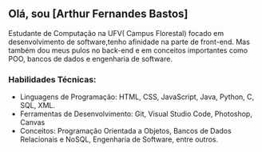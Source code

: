 ## Olá, sou [Arthur Fernandes Bastos]

Estudante de Computação na UFV( Campus Florestal) focado em desenvolvimento de software,tenho afinidade na parte de front-end. 
Mas também dou meus pulos no back-end e em conceitos importantes como POO, bancos de dados e engenharia de software.

### Habilidades Técnicas:

- Linguagens de Programação: HTML, CSS, JavaScript, Java, Python, C, SQL, XML.
- Ferramentas de Desenvolvimento: Git, Visual Studio Code, Photoshop, Canvas
- Conceitos: Programação Orientada a Objetos, Bancos de Dados Relacionais e NoSQL, Engenharia de Software, entre outros.
